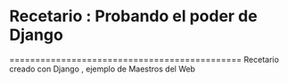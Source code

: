 Recetario : Probando el poder de Django 
=============================================
=============================================
Recetario creado con Django , ejemplo de Maestros del Web
